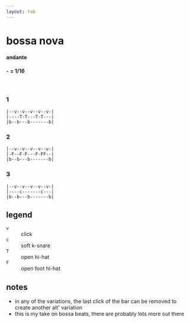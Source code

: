 ```yaml
---
layout: tab
---
```


# bossa nova

#### andante
#### `-` = 1/16

<br/>

### 1
```
|--v--v--v--v--v-|
|----T-T---T-T---|
|b--b---b-------b|
```

### 2
```
|--v--v--v--v--v-|
|-F--F-F---F-FF--|
|b--b---b-------b|
```

### 3
```
|--v--v--v--v--v-|
|----c-------c---|
|b--b---b-------b|
```

## legend

<dl>
    <dt><code>v</code></dt><dd>click</dd>
    <dt><code>c</code></dt><dd>soft k-snare</dd>
    <dt><code>T</code></dt><dd>open hi-hat</dd>
    <dt><code>F</code></dt><dd>open foot hi-hat</dd>
</dl>
  
## notes
  
- in any of the variations, the last click of the bar can be removed to create another alt' variation 
- this is my take on bossa beats, there are probably lots more out there
